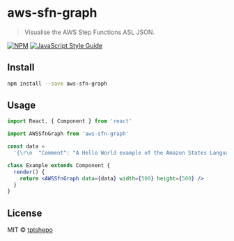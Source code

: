 # aws-sfn-graph

> Visualise the AWS Step Functions ASL JSON.

[![NPM](https://img.shields.io/npm/v/aws-sfn-graph.svg)](https://www.npmjs.com/package/aws-sfn-graph) [![JavaScript Style Guide](https://img.shields.io/badge/code_style-standard-brightgreen.svg)](https://standardjs.com)

## Install

```bash
npm install --save aws-sfn-graph
```

## Usage

```jsx
import React, { Component } from 'react'

import AWSSfnGraph from 'aws-sfn-graph'

const data =
  '{\r\n  "Comment": "A Hello World example of the Amazon States Language using Pass states",\r\n  "StartAt": "Hello",\r\n  "States": {\r\n    "Hello": {\r\n      "Type": "Pass",\r\n      "Result": "Hello",\r\n      "Next": "World"\r\n    },\r\n    "World": {\r\n      "Type": "Pass",\r\n      "Result": "World",\r\n      "End": true\r\n    }\r\n  }\r\n}'

class Example extends Component {
  render() {
    return <AWSSfnGraph data={data} width={500} height={500} />
  }
}
```

## License

MIT © [tptshepo](https://github.com/tptshepo)
